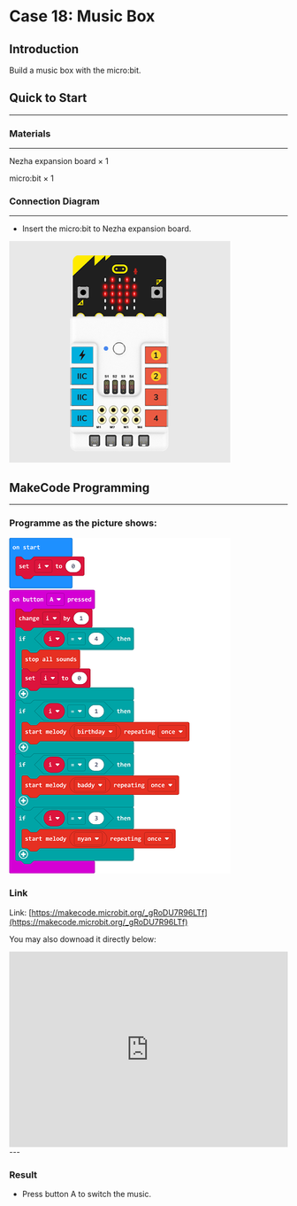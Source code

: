 # Case 18: Music Box

## Introduction
Build a music box with the micro:bit. 



## Quick to Start
---

### Materials 
---
Nezha expansion board × 1

micro:bit × 1



### Connection Diagram
---
- Insert the micro:bit to Nezha expansion board. 


![](./images/case_18_03.png)



## MakeCode Programming
---



### Programme as the picture shows: 


![](./images/case_18_15.png)



### Link
Link: [https://makecode.microbit.org/_gRoDU7R96LTf](https://makecode.microbit.org/_gRoDU7R96LTf)

You may also downoad it directly below: 

<div style="position:relative;height:0;padding-bottom:70%;overflow:hidden;"><iframe style="position:absolute;top:0;left:0;width:100%;height:100%;" src="https://makecode.microbit.org/#pub:_gRoDU7R96LTf" frameborder="0" sandbox="allow-popups allow-forms allow-scripts allow-same-origin"></iframe></div>  
---

### Result 
- Press button A to switch the music.

